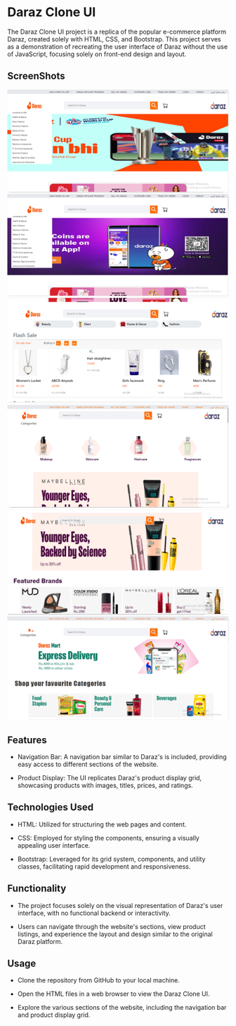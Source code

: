 
# Daraz Clone UI

The Daraz Clone UI project is a replica of the popular e-commerce platform Daraz, created solely with HTML, CSS, and Bootstrap. This project serves as a demonstration of recreating the user interface of Daraz without the use of JavaScript, focusing solely on front-end design and layout.
## ScreenShots

![Alt text](https://github.com/alizazahid11/daraz_clone/blob/main/Assets/pic1.PNG?raw=true)
![Alt text](https://github.com/alizazahid11/daraz_clone/blob/main/Assets/pic2.PNG?raw=true)
![Alt text](https://github.com/alizazahid11/daraz_clone/blob/main/Assets/pic3.PNG?raw=true)
![Alt text](https://github.com/alizazahid11/daraz_clone/blob/main/Assets/pic4.PNG?raw=true)
![Alt text](https://github.com/alizazahid11/daraz_clone/blob/main/Assets/pic5.PNG?raw=true)
![Alt text](https://github.com/alizazahid11/daraz_clone/blob/main/Assets/pic6.PNG?raw=true)
## Features

- Navigation Bar: A navigation bar similar to Daraz's is included, providing easy access to different sections of the website.

- Product Display: The UI replicates Daraz's product display grid, showcasing products with images, titles, prices, and ratings.


## Technologies Used
- HTML: Utilized for structuring the web pages and content.

- CSS: Employed for styling the components, ensuring a visually appealing user interface.

- Bootstrap: Leveraged for its grid system, components, and utility classes, facilitating rapid development and responsiveness.
## Functionality
- The project focuses solely on the visual representation of Daraz's user interface, with no functional backend or interactivity.

- Users can navigate through the website's sections, view product listings, and experience the layout and design similar to the original Daraz platform.
## Usage

- Clone the repository from GitHub to your local machine.

- Open the HTML files in a web browser to view the Daraz Clone UI.

- Explore the various sections of the website, including the navigation bar and product display grid.

